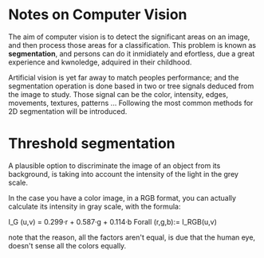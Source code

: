 # Notes on Computer Vision

The aim of computer vision is to detect the significant areas on an image, and then process those areas for a classification. This problem
is known as **segmentation**, and persons can do it inmidiately and efortless, due a great experience and kwnoledge, adquired in 
their childhood. 

Artificial vision is yet far away to match peoples performance; and the segmentation operation is done based in two or tree signals 
deduced from the image to study. Those signal can be the color, intensity, edges, movements, textures, patterns ... Following the most
common methods for 2D segmentation will be introduced.

# Threshold segmentation

A plausible option to discriminate the image of an object from its background, is taking into account the intensity of the light in the 
grey scale. 

In the case you have a color image, in a RGB format, you can actually calculate its intensity in gray scale, with the formula:

I_G (u,v) = 0.299·r + 0.587·g + 0.114·b  Forall (r,g,b):= I_RGB(u,v)

note that the reason, all the factors aren't equal, is due that the human eye, doesn't sense all the colors equally.


